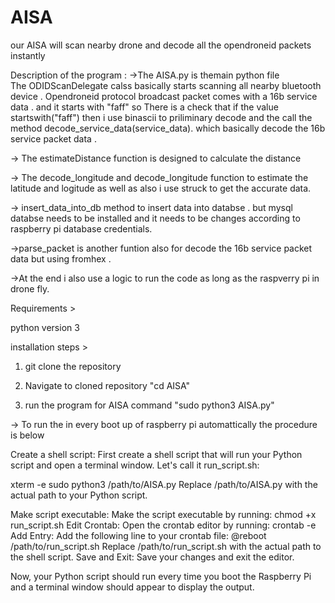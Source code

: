 # AISA

our AISA will scan nearby drone and decode all the opendroneid packets instantly


Description of the program :
->The AISA.py is themain python file  
The ODIDScanDelegate calss basically starts scanning all nearby bluetooth device .
Opendroneid protocol broadcast packet comes with a 16b service data . and it starts
with "faff" so There is a check that  if the value startswith("faff") then i use 
binascii to priliminary decode and  the call the method  decode_service_data(service_data).
which basically decode the 16b service packet data .

-> The estimateDistance function is designed to calculate the distance 

-> The decode_longitude and decode_longitude function to estimate the latitude and logitude 
as well as also i use struck to get the accurate data.

-> insert_data_into_db method to insert data into databse . but mysql databse needs to be installed and it needs to be changes according to raspberry pi database credentials.

->parse_packet is another funtion also for decode the 16b service packet data but using fromhex .

->At the end i also use a logic to run the code as long as the raspverry pi in drone fly.


Requirements >

python version 3 

installation steps >

1. git clone the repository 

2. Navigate to cloned repository "cd AISA"

3. run the program for AISA  command "sudo python3 AISA.py"

-> To run the in every boot up of raspberry pi automattically the procedure is below 

Create a shell script: First create a shell script that will run your Python script and open a terminal window. 
Let's call it run_script.sh:

xterm -e sudo python3 /path/to/AISA.py
Replace /path/to/AISA.py with the actual path to your Python script.

Make script executable: Make the script executable by running:
chmod +x run_script.sh
Edit Crontab: Open the crontab editor by running:
crontab -e
Add Entry: Add the following line to your crontab file:
@reboot /path/to/run_script.sh
Replace /path/to/run_script.sh with the actual path to the shell script.
Save and Exit: Save your changes and exit the editor.

Now, your Python script should run every time you boot the Raspberry Pi and a terminal window should appear to display the output.

